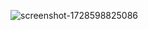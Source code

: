 ![screenshot-1728598825086](https://github.com/user-attachments/assets/53056db7-8200-4754-8287-472013df061e)
